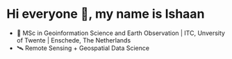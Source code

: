 # Hi everyone 👋, my name is Ishaan
<!--
**ishaankochhar/ishaankochhar** is a ✨ _special_ ✨ repository because its `README.md` (this file) appears on your GitHub profile.

Here are some ideas to get you started:

- 🔭 I’m currently working on ...
- 🌱 I’m currently learning ...
- 👯 I’m looking to collaborate on ...
- 🤔 I’m looking for help with ...
- 💬 Ask me about ...
- 📫 How to reach me: ...
- 😄 Pronouns: ...
- ⚡ Fun fact: ...
-->
- 🌟 MSc in Geoinformation Science and Earth Observation | ITC, Unversity of Twente | Enschede, The Netherlands
- 🛰️ Remote Sensing + Geospatial Data Science 
